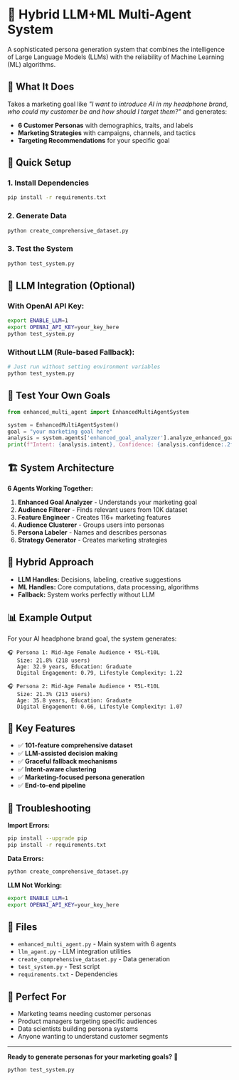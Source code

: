 # 🚀 Hybrid LLM+ML Multi-Agent System

A sophisticated persona generation system that combines the intelligence of Large Language Models (LLMs) with the reliability of Machine Learning (ML) algorithms.

## 🎯 What It Does

Takes a marketing goal like *"I want to introduce AI in my headphone brand, who could my customer be and how should I target them?"* and generates:

- **6 Customer Personas** with demographics, traits, and labels
- **Marketing Strategies** with campaigns, channels, and tactics
- **Targeting Recommendations** for your specific goal

## 🔧 Quick Setup

### 1. Install Dependencies
```bash
pip install -r requirements.txt
```

### 2. Generate Data
```bash
python create_comprehensive_dataset.py
```

### 3. Test the System
```bash
python test_system.py
```

## 🤖 LLM Integration (Optional)

### With OpenAI API Key:
```bash
export ENABLE_LLM=1
export OPENAI_API_KEY=your_key_here
python test_system.py
```

### Without LLM (Rule-based Fallback):
```bash
# Just run without setting environment variables
python test_system.py
```

## 🎯 Test Your Own Goals

```python
from enhanced_multi_agent import EnhancedMultiAgentSystem

system = EnhancedMultiAgentSystem()
goal = "your marketing goal here"
analysis = system.agents['enhanced_goal_analyzer'].analyze_enhanced_goal(goal)
print(f"Intent: {analysis.intent}, Confidence: {analysis.confidence:.2f}")
```

## 🏗️ System Architecture

**6 Agents Working Together:**

1. **Enhanced Goal Analyzer** - Understands your marketing goal
2. **Audience Filterer** - Finds relevant users from 10K dataset
3. **Feature Engineer** - Creates 116+ marketing features
4. **Audience Clusterer** - Groups users into personas
5. **Persona Labeler** - Names and describes personas
6. **Strategy Generator** - Creates marketing strategies

## 🔄 Hybrid Approach

- **LLM Handles:** Decisions, labeling, creative suggestions
- **ML Handles:** Core computations, data processing, algorithms
- **Fallback:** System works perfectly without LLM

## 📊 Example Output

For your AI headphone brand goal, the system generates:

```
🎧 Persona 1: Mid-Age Female Audience • ₹5L-₹10L
   Size: 21.8% (218 users)
   Age: 32.9 years, Education: Graduate
   Digital Engagement: 0.79, Lifestyle Complexity: 1.22

🎧 Persona 2: Mid-Age Female Audience • ₹5L-₹10L
   Size: 21.3% (213 users)
   Age: 35.8 years, Education: Graduate
   Digital Engagement: 0.66, Lifestyle Complexity: 1.07
```

## 🚀 Key Features

- ✅ **101-feature comprehensive dataset**
- ✅ **LLM-assisted decision making**
- ✅ **Graceful fallback mechanisms**
- ✅ **Intent-aware clustering**
- ✅ **Marketing-focused persona generation**
- ✅ **End-to-end pipeline**

## 🔧 Troubleshooting

**Import Errors:**
```bash
pip install --upgrade pip
pip install -r requirements.txt
```

**Data Errors:**
```bash
python create_comprehensive_dataset.py
```

**LLM Not Working:**
```bash
export ENABLE_LLM=1
export OPENAI_API_KEY=your_key_here
```

## 📁 Files

- `enhanced_multi_agent.py` - Main system with 6 agents
- `llm_agent.py` - LLM integration utilities
- `create_comprehensive_dataset.py` - Data generation
- `test_system.py` - Test script
- `requirements.txt` - Dependencies

## 🎯 Perfect For

- Marketing teams needing customer personas
- Product managers targeting specific audiences
- Data scientists building persona systems
- Anyone wanting to understand customer segments

---

**Ready to generate personas for your marketing goals?** 🚀

```bash
python test_system.py
```